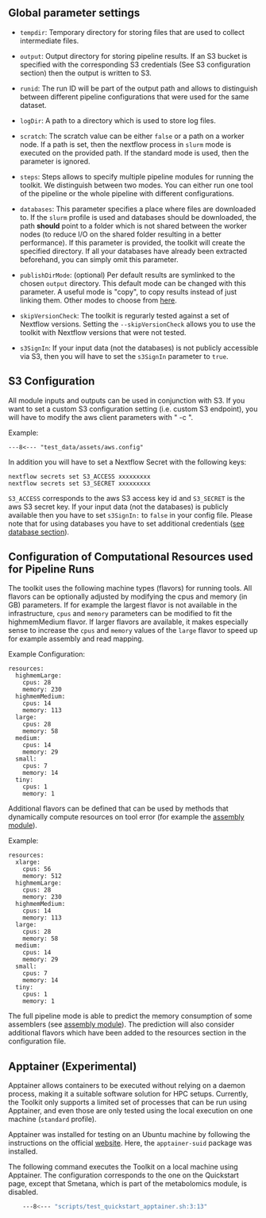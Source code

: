 ## Global parameter settings

 * `tempdir`: Temporary directory for storing files that are used to collect intermediate files.

 * `output`: Output directory for storing pipeline results. If an S3 bucket is specified with the corresponding S3 credentials (See S3 configuration section) then
   the output is written to S3.

 * `runid`: The run ID will be part of the output path and allows to distinguish between different pipeline configurations that were used for the same dataset.

 * `logDir`: A path to a directory which is used to store log files.

 * `scratch`: The scratch value can be either `false` or a path on a worker node. If a path is set, then the nextflow process in `slurm` mode is executed on the provided path.
    If the standard mode is used, then the parameter is ignored.

 * `steps`: Steps allows to specify multiple pipeline modules for running the toolkit. We distinguish between two modes. You can either run one tool of
   the pipeline or the whole pipeline with different configurations.

 * `databases`: This parameter specifies a place where files are downloaded to. If the `slurm` profile is used and databases should be downloaded, the path **should** point to a folder 
    which is not shared between the worker nodes (to reduce I/O on the shared folder resulting in a better performance). If this parameter is provided, the toolkit will create the specified
    directory. If all your databases have already been extracted beforehand, you can simply omit this parameter.

 * `publishDirMode`: (optional) Per default results are symlinked to the chosen `output` directory. This default mode can be changed with this parameter.
    A useful mode is "copy", to copy results instead of just linking them. Other modes to choose from [here](https://www.nextflow.io/docs/latest/process.html#publishdir).  

 * `skipVersionCheck`: The toolkit is regurarly tested against a set of Nextflow versions. Setting the `--skipVersionCheck` allows you to use the toolkit with Nextflow versions
   that were not tested.

 * `s3SignIn`: If your input data (not the databases) is not publicly accessible via S3, then you will have to set the `s3SignIn` parameter to `true`.

## S3 Configuration

All module inputs and outputs can be used in conjunction with S3.
If you want to set a custom S3 configuration setting (i.e. custom S3 endpoint), you will have to modify the aws client parameters 
with " -c ".

Example:
```
---8<--- "test_data/assets/aws.config"

```

In addition you will have to set a Nextflow Secret with the following keys:

```
nextflow secrets set S3_ACCESS xxxxxxxxx
nextflow secrets set S3_SECRET xxxxxxxxx
```

`S3_ACCESS` corresponds to the aws S3 access key id and `S3_SECRET` is the aws S3 secret key.
If your input data (not the databases) is publicly available then you have to set `s3SignIn:` to `false` in your config file.
Please note that for using databases you have to set additional credentials ([see database section](database.md/#s3-download)). 

## Configuration of Computational Resources used for Pipeline Runs

The toolkit uses the following machine types (flavors) for running tools. All flavors can be optionally
adjusted by modifying the cpus and memory (in GB) parameters. If for example the largest flavor is not available
in the infrastructure, `cpus` and `memory` parameters can be modified to fit the highmemMedium flavor. If larger
flavors are available, it makes especially sense to increase the `cpus` and `memory` values of the `large`
flavor to speed up for example assembly and read mapping.

Example Configuration:

```
resources:
  highmemLarge:
    cpus: 28
    memory: 230
  highmemMedium:
    cpus: 14
    memory: 113
  large:
    cpus: 28
    memory: 58
  medium:
    cpus: 14
    memory: 29
  small:
    cpus: 7
    memory: 14
  tiny:
    cpus: 1
    memory: 1
```

Additional flavors can be defined that can be used by methods that dynamically compute resources on tool error (for example the [assembly module](modules/assembly.md)).

Example:

```
resources:
  xlarge:
    cpus: 56
    memory: 512
  highmemLarge:
    cpus: 28
    memory: 230
  highmemMedium:
    cpus: 14
    memory: 113
  large:
    cpus: 28
    memory: 58
  medium:
    cpus: 14
    memory: 29
  small:
    cpus: 7
    memory: 14
  tiny:
    cpus: 1
    memory: 1
```

The full pipeline mode is able to predict the memory consumption of some assemblers (see [assembly module](modules/assembly.md)). The prediction
will also consider additional flavors which have been added to the resources section in the configuration file.

## Apptainer (Experimental)

Apptainer allows containers to be executed without relying on a daemon process, making it a suitable software solution for HPC setups.
Currently, the Toolkit only supports a limited set of processes that can be run using Apptainer, and even those are only tested using the local execution on one machine (`standard` profile).

Apptainer was installed for testing on an Ubuntu machine by following the instructions on the official [website](https://apptainer.org/docs/admin/latest/installation.html#install-ubuntu-packages).
Here, the `apptainer-suid` package was installed.

The following command executes the Toolkit on a local machine using Apptainer. The configuration corresponds to the one on the Quickstart page,
except that Smetana, which is part of the metabolomics module, is disabled.

```BASH linenums="1" title="Quickstart command for using Apptainer"
    ---8<--- "scripts/test_quickstart_apptainer.sh:3:13"
```

